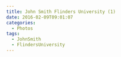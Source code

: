```yaml
---
title: John Smith Flinders University (1)
date: 2016-02-09T09:01:07
categories:
  - Photos
tags:
  - JohnSmith
  - FlindersUniversity
---
```

